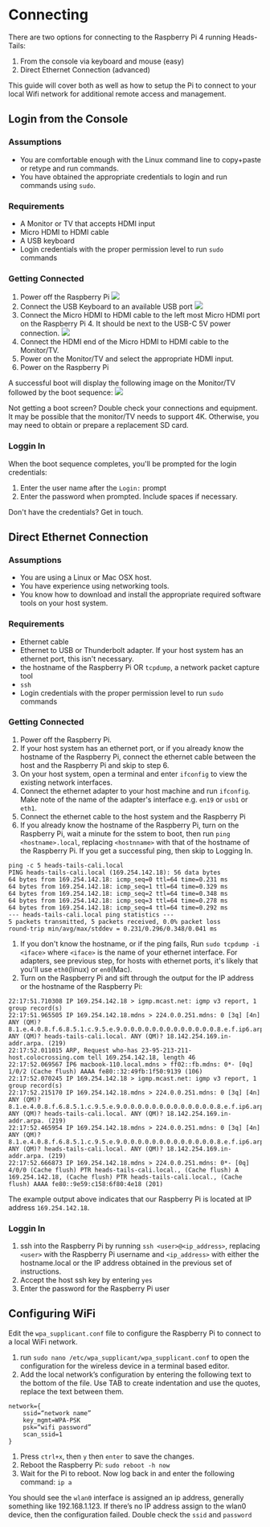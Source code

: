 # Connecting

There are two options for connecting to the Raspberry Pi 4 running Heads-Tails:

1. From the console via keyboard and mouse (easy)
1. Direct Ethernet Connection (advanced)

This guide will cover both as well as how to setup the Pi to connect to your local Wifi network for additional remote access and management.

## Login from the Console

### Assumptions

* You are comfortable enough with the Linux command line to copy+paste or retype and run commands.
* You have obtained the appropriate credentials to login and run commands using `sudo`.

### Requirements

* A Monitor or TV that accepts HDMI input
* Micro HDMI to HDMI cable
* A USB keyboard
* Login credentials with the proper permission level to run `sudo` commands

### Getting Connected

1. Power off the Raspberry Pi
![](images/keyboard.jpg)
1. Connect the USB Keyboard to an available USB port
![](images/microHDMI.jpg)
1. Connect the Micro HDMI to HDMI cable to the left most Micro HDMI port on the Raspberry Pi 4. It should be next to the USB-C 5V power connection.
![](images/monitorHDMI.jpg)
1. Connect the HDMI end of the Micro HDMI to HDMI cable to the Monitor/TV.
1. Power on the Monitor/TV and select the appropriate HDMI input.
1. Power on the Raspberry Pi

A successful boot will display the following image on the Monitor/TV followed by the boot sequence:
![](images/raspberry-pi-boot-rainbow.png)

Not getting a boot screen? Double check your connections and equipment. It may be possible that the monitor/TV needs to support 4K. Otherwise, you may need to obtain or prepare a replacement SD card.

### Loggin In

When the boot sequence completes, you'll be prompted for the login credentials:

1. Enter the user name after the `Login:` prompt
1. Enter the password when prompted. Include spaces if necessary.

Don't have the credentials? Get in touch.

## Direct Ethernet Connection

### Assumptions

* You are using a Linux or Mac OSX host.
* You have experience using networking tools.
* You know how to download and install the appropriate required software tools on your host system.

### Requirements

* Ethernet cable
* Ethernet to USB or Thunderbolt adapter. If your host system has an ethernet port, this isn't necessary.
* the hostname of the Raspberry Pi OR `tcpdump`, a network packet capture tool
* `ssh`
* Login credentials with the proper permission level to run `sudo` commands

### Getting Connected

1. Power off the Raspberry Pi.
1. If your host system has an ethernet port, or if you already know the hostname of the Raspberry Pi, connect the ethernet cable between the host and the Raspberry Pi and skip to step 6.
1. On your host system, open a terminal and enter `ifconfig` to view the existing network interfaces.
1. Connect the ethernet adapter to your host machine and run `ifconfig`. Make note of the name of the adapter's interface e.g. `en19` or `usb1` or `eth1`.
1. Connect the ethernet cable to the host system and the Raspberry Pi
1. If you already know the hostname of the Raspberry Pi, turn on the Raspberry Pi, wait a minute for the sstem to boot, then run `ping <hostname>.local`, replacing `<hostnname>` with that of the hostname of the Raspberry Pi. If you get a successful ping, then skip to Logging In.

```
ping -c 5 heads-tails-cali.local
PING heads-tails-cali.local (169.254.142.18): 56 data bytes
64 bytes from 169.254.142.18: icmp_seq=0 ttl=64 time=0.231 ms
64 bytes from 169.254.142.18: icmp_seq=1 ttl=64 time=0.329 ms
64 bytes from 169.254.142.18: icmp_seq=2 ttl=64 time=0.348 ms
64 bytes from 169.254.142.18: icmp_seq=3 ttl=64 time=0.278 ms
64 bytes from 169.254.142.18: icmp_seq=4 ttl=64 time=0.292 ms
--- heads-tails-cali.local ping statistics ---
5 packets transmitted, 5 packets received, 0.0% packet loss
round-trip min/avg/max/stddev = 0.231/0.296/0.348/0.041 ms
```

1. If you don't know the hostname, or if the ping fails, Run `sudo tcpdump -i <iface>` where `<iface>` is the name of your ethernet interface. For adapters, see previous step, for hosts with ethernet ports, it's likely that you'll use `eth0`(linux) or `en0`(Mac).
1. Turn on the Raspberry Pi and sift through the output for the IP address or the hostname of the Raspberry Pi:

```
22:17:51.710308 IP 169.254.142.18 > igmp.mcast.net: igmp v3 report, 1 group record(s)
22:17:51.965505 IP 169.254.142.18.mdns > 224.0.0.251.mdns: 0 [3q] [4n] ANY (QM)? 8.1.e.4.0.8.f.6.8.5.1.c.9.5.e.9.0.0.0.0.0.0.0.0.0.0.0.0.0.8.e.f.ip6.arpa. ANY (QM)? heads-tails-cali.local. ANY (QM)? 18.142.254.169.in-addr.arpa. (219)
22:17:52.011015 ARP, Request who-has 23-95-213-211-host.colocrossing.com tell 169.254.142.18, length 46
22:17:52.069567 IP6 macbook-110.local.mdns > ff02::fb.mdns: 0*- [0q] 1/0/2 (Cache flush) AAAA fe80::32:49fb:1f50:9139 (106)
22:17:52.070245 IP 169.254.142.18 > igmp.mcast.net: igmp v3 report, 1 group record(s)
22:17:52.215170 IP 169.254.142.18.mdns > 224.0.0.251.mdns: 0 [3q] [4n] ANY (QM)? 8.1.e.4.0.8.f.6.8.5.1.c.9.5.e.9.0.0.0.0.0.0.0.0.0.0.0.0.0.8.e.f.ip6.arpa. ANY (QM)? heads-tails-cali.local. ANY (QM)? 18.142.254.169.in-addr.arpa. (219)
22:17:52.465954 IP 169.254.142.18.mdns > 224.0.0.251.mdns: 0 [3q] [4n] ANY (QM)? 8.1.e.4.0.8.f.6.8.5.1.c.9.5.e.9.0.0.0.0.0.0.0.0.0.0.0.0.0.8.e.f.ip6.arpa. ANY (QM)? heads-tails-cali.local. ANY (QM)? 18.142.254.169.in-addr.arpa. (219)
22:17:52.666873 IP 169.254.142.18.mdns > 224.0.0.251.mdns: 0*- [0q] 4/0/0 (Cache flush) PTR heads-tails-cali.local., (Cache flush) A 169.254.142.18, (Cache flush) PTR heads-tails-cali.local., (Cache flush) AAAA fe80::9e59:c158:6f80:4e18 (201)
```
The example output above indicates that our Raspberry Pi is located at IP address `169.254.142.18`.

### Loggin In

1. ssh into the Raspberry Pi by running `ssh <user>@<ip_address>`, replacing `<user>` with the Raspberry Pi username and `<ip_address>` with either the hostname.local or the IP address obtained in the previous set of instructions.
1. Accept the host ssh key by entering `yes`
1. Enter the password for the Raspberry Pi user

## Configuring WiFi

Edit the `wpa_supplicant.conf` file to configure the Raspberry Pi to connect to a local WiFi network.

1. run `sudo nano /etc/wpa_supplicant/wpa_supplicant.conf` to open the configuration for the wireless device in a terminal based editor.
1. Add the local network’s configuration by entering the following text to the bottom of the file. Use TAB to create indentation and use the quotes, replace the text between them.

```
network={
	ssid=“network name”
	key_mgmt=WPA-PSK
	psk=“wifi password”
	scan_ssid=1
}
```

1. Press `ctrl+x`, then `y` then `enter` to save the changes.
1. Reboot the Raspberry Pi: `sudo reboot -h now`
1. Wait for the Pi to reboot. Now log back in and enter the following command: `ip a`

You should see the `wlan0` interface is assigned an ip address, generally something like 192.168.1.123. If there’s no IP address assign to the wlan0 device, then the configuration failed. Double check the `ssid` and `password`
